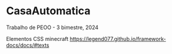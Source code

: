# CasaAutomatica
Trabalho de PEOO - 3 bimestre, 2024

Elementos CSS minecraft
https://legend077.github.io/framework-docs/docs/#texts
